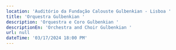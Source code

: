```yaml
---
location: 'Auditório da Fundação Calouste Gulbenkian - Lisboa '
title: 'Orquestra Gulbenkian '
description: 'Orquestra e Coro Gulbenkian '
descriptionEn: 'Orchestra and Choir Gulbenkian '
url: null
dateTime: '03/17/2024 18:00 PM'
---
```


